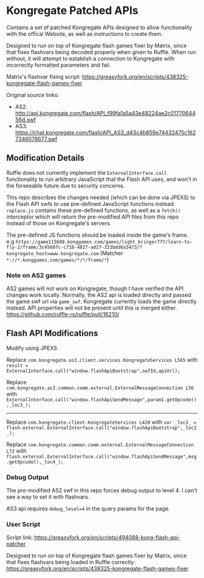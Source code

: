# Kongregate Patched APIs

Contains a set of patched Kongregate APIs designed to allow functionality with the offical Website, as well as instructions to create them.

Designed to run on top of Kongregate flash games fixer by Matrix, since that fixes flashvars being decoded properly when given to Ruffle. When run without, it will attempt to establish a connection to Kongregate with incorrectly formatted parameters and fail.

Matrix's flashvar fixing script: https://greasyfork.org/en/scripts/438325-kongregate-flash-games-fixer

Original source links:
- AS2: http://api.kongregate.com/flash/API_f99fa1a5a43e48224ae2c0177064456d.swf
- AS3: https://chat.kongregate.com/flash/API_AS3_d43c4b859e74432475c1627346078677.swf

## Modification Details

Ruffle does not currently implement the `ExternalInterface.call` functionality to run arbitrary JavaScript that the Flash API uses, and won't in the forseeable future due to security concerns.

This repo describes the changes needed (which can be done via JPEXS) to the Flash API swfs to use pre-defined JavaScript functions instead. `replace.js` contains these pre-defined functions, as well as a `fetch()` interceptor which will return the pre-modified API files from this repo instead of those on Kongregate's servers.

The pre-defined JS functions should be loaded inside the game's frame. e.g `https://game115608.konggames.com/games/light_bringer777/learn-to-fly-2/frame/3c45607c-c718-4027-ad27-333bdd6a3473/?kongregate_host=www.kongregate.com` (Matcher `*://*.konggames.com/games/*/*/frame/*`)

### Note on AS2 games

AS2 games will not work on Kongregate, though I have verified the API changes work locally. Normally, the AS2 api is loaded directly and passed the game swf url via `game_swf`. Kongregate currently loads the game directly instead. API properties will not be present until this is merged either. https://github.com/ruffle-rs/ruffle/pull/16210/

## Flash API Modifications

Modify using JPEXS

Replace `com.kongregate.as3.client.services.KongregateServices L565` with `result = ExternalInterface.call("window.flashApiBootstrap",swfId,apiUrl);`

Replace `com.kongregate.as3.common.comm.external.ExternalMessageConnection L56` with `ExternalInterface.call("window.flashApiSendMessage",param1.getOpcode(),_loc3_);`

----

Replace `com.kongregate.client.KongregateServices L420` with `var _loc3_ = flash.external.ExternalInterface.call("window.flashApiBootstrap",_loc2_);`

Replace `com.kongregate.common.comm.external.ExternalMessageConnection L72` with `flash.external.ExternalInterface.call("window.flashApiSendMessage",msg.getOpcode(),_loc4_);`

### Debug Output

The pre-modified AS2 swf in this repo forces debug output to level 4. I can't see a way to set it with flashvars.

AS3 api requires `debug_level=4` in the query params for the page.

### User Script

Script link: https://greasyfork.org/en/scripts/494088-kong-flash-api-patcher

Designed to run on top of Kongregate flash games fixer by Matrix, since that fixes flashvars being loaded in Ruffle correctly: https://greasyfork.org/en/scripts/438325-kongregate-flash-games-fixer

